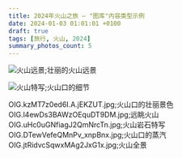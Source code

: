 ```yaml
---
title: 2024年火山之旅 — "图库"内容类型示例
date: 2024-01-03 01:01:01 +0100
draft: true
tags: [旅行, 火山, 2024]
summary_photos_count: 5
---
```


![火山远景;壮丽的火山远景](https://wyy-static.oss-cn-guangzhou.aliyuncs.com/xx/year-2025/33f8c64069fe34101c852c5dd3cff52a.jpg)

![火山特写;火山口的细节](https://wyy-static.oss-cn-guangzhou.aliyuncs.com/xx/year-2025/IMG_2416.jpg)

OIG.kzMT7z0ed6I.A.jEKZUT.jpg;火山口的壮丽景色
OIG.l4ewDs3BAWzOEquDT9DM.jpg;远眺火山
OIG.uHc0uGNfiagJ2QmNrcTn.jpg;火山岩石特写
OIG.DTewVefeQMnPv_xnpBnx.jpg;火山口的蒸汽
OIG.jtRidvcSqwxMAg2JxG1x.jpg;火山全景 